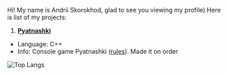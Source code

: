 Hi! My name is Andrii Skorokhod, glad to see you viewing my profile) Here is list of my projects:

1. **[Pyatnashki](https://github.com/MacGregory-is-codding/Pyatnashki)**
* Language: C++
* Info: Console game Pyatnashki ([rules](https://ru.wikipedia.org/wiki/%D0%98%D0%B3%D1%80%D0%B0_%D0%B2_15)). Made it on order

![Top Langs](https://github-readme-stats.vercel.app/api/top-langs/?username=MacGregory-is-codding&theme=tokyonight)

<!--
**MacGregory-is-codding/MacGregory-is-codding** is a ✨ _special_ ✨ repository because its `README.md` (this file) appears on your GitHub profile.

Here are some ideas to get you started:

- 🔭 I’m currently working on ...
- 🌱 I’m curently learning ...
- 👯 I’m looking to collaborate on ...
- 🤔 I’m looking for help with ...
- 💬 Ask me about ...
- 📫 How to reach me: ...
- 😄 Pronouns: ...
- ⚡ Fun fact: ...
-->
